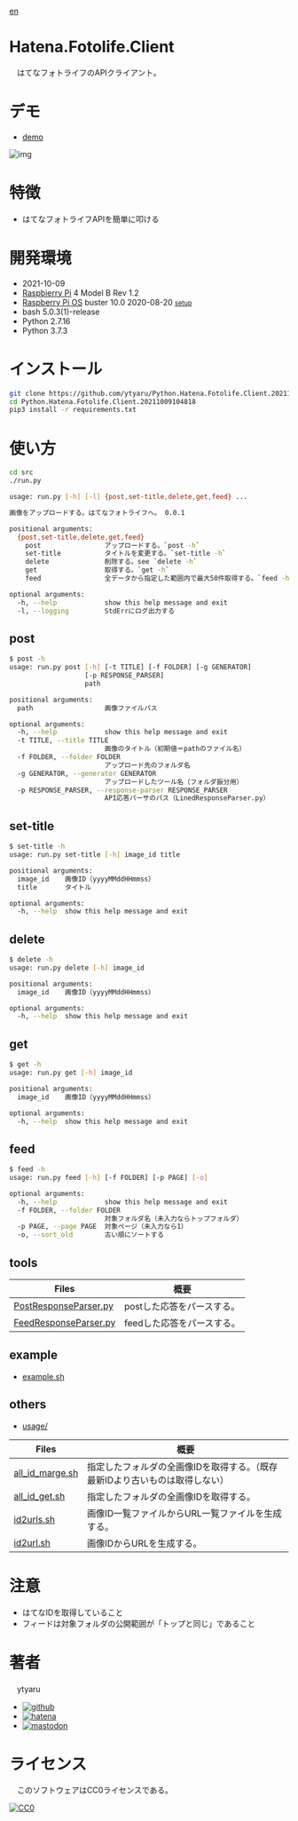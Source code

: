 [en](./README.md)

# Hatena.Fotolife.Client

　はてなフォトライフのAPIクライアント。

# デモ

* [demo](https://ytyaru.github.io/Python.Hatena.Fotolife.Client.20211009104818/)

![img](https://github.com/ytyaru/Python.Hatena.Fotolife.Client.20211009104818/blob/master/doc/0.png?raw=true)

# 特徴

* はてなフォトライフAPIを簡単に叩ける

# 開発環境

* <time datetime="2021-10-09T10:47:44+0900">2021-10-09</time>
* [Raspbierry Pi](https://ja.wikipedia.org/wiki/Raspberry_Pi) 4 Model B Rev 1.2
* [Raspberry Pi OS](https://ja.wikipedia.org/wiki/Raspbian) buster 10.0 2020-08-20 <small>[setup](http://ytyaru.hatenablog.com/entry/2020/10/06/111111)</small>
* bash 5.0.3(1)-release
* Python 2.7.16
* Python 3.7.3

# インストール

```sh
git clone https://github.com/ytyaru/Python.Hatena.Fotolife.Client.20211009104818
cd Python.Hatena.Fotolife.Client.20211009104818
pip3 install -r requirements.txt
```

# 使い方

```sh
cd src
./run.py
```

```sh
usage: run.py [-h] [-l] {post,set-title,delete,get,feed} ...

画像をアップロードする。はてなフォトライフへ。 0.0.1

positional arguments:
  {post,set-title,delete,get,feed}
    post                アップロードする。`post -h`
    set-title           タイトルを変更する。`set-title -h`
    delete              削除する。see `delete -h`
    get                 取得する。`get -h`
    feed                全データから指定した範囲内で最大50件取得する。`feed -h`

optional arguments:
  -h, --help            show this help message and exit
  -l, --logging         StdErrにログ出力する
```

## post

```sh
$ post -h
usage: run.py post [-h] [-t TITLE] [-f FOLDER] [-g GENERATOR]
                   [-p RESPONSE_PARSER]
                   path

positional arguments:
  path                  画像ファイルパス

optional arguments:
  -h, --help            show this help message and exit
  -t TITLE, --title TITLE
                        画像のタイトル（初期値＝pathのファイル名）
  -f FOLDER, --folder FOLDER
                        アップロード先のフォルダ名
  -g GENERATOR, --generator GENERATOR
                        アップロードしたツール名（フォルダ振分用）
  -p RESPONSE_PARSER, --response-parser RESPONSE_PARSER
                        API応答パーサのパス（LinedResponseParser.py）
```

## set-title

```sh
$ set-title -h
usage: run.py set-title [-h] image_id title

positional arguments:
  image_id    画像ID（yyyyMMddHHmmss）
  title       タイトル

optional arguments:
  -h, --help  show this help message and exit
```

## delete

```sh
$ delete -h
usage: run.py delete [-h] image_id

positional arguments:
  image_id    画像ID（yyyyMMddHHmmss）

optional arguments:
  -h, --help  show this help message and exit
```

## get

```sh
$ get -h
usage: run.py get [-h] image_id

positional arguments:
  image_id    画像ID（yyyyMMddHHmmss）

optional arguments:
  -h, --help  show this help message and exit
```

## feed

```sh
$ feed -h
usage: run.py feed [-h] [-f FOLDER] [-p PAGE] [-o]

optional arguments:
  -h, --help            show this help message and exit
  -f FOLDER, --folder FOLDER
                        対象フォルダ名（未入力ならトップフォルダ）
  -p PAGE, --page PAGE  対象ページ（未入力なら1）
  -o, --sort_old        古い順にソートする
```

## tools

Files|概要
-----|----
[PostResponseParser.py][]|postした応答をパースする。
[FeedResponseParser.py][]|feedした応答をパースする。

[PostResponseParser.py]:https://github.com/ytyaru/Python.Hatena.Fotolife.Client.20211009104818/src/
[FeedResponseParser.py]:https://github.com/ytyaru/Python.Hatena.Fotolife.Client.20211009104818/src/

## example

* [example.sh][]

[example.sh]:https://github.com/ytyaru/Python.Hatena.Fotolife.Client.20211009104818/usage/example.sh

## others

* [usage/](https://github.com/ytyaru/Python.Hatena.Fotolife.Client.20211009104818/usage)

Files|概要
-----|----
[all_id_marge.sh][]|指定したフォルダの全画像IDを取得する。（既存最新IDより古いものは取得しない）
[all_id_get.sh][]|指定したフォルダの全画像IDを取得する。
[id2urls.sh][]|画像ID一覧ファイルからURL一覧ファイルを生成する。
[id2url.sh][]|画像IDからURLを生成する。

[all_id_marge.sh]:https://github.com/ytyaru/Python.Hatena.Fotolife.Client.20211009104818/usage/all_id_marge.sh
[all_id_get.sh]:https://github.com/ytyaru/Python.Hatena.Fotolife.Client.20211009104818/usage/all_id_get.sh
[id2urls.sh]:https://github.com/ytyaru/Python.Hatena.Fotolife.Client.20211009104818/usage/id2urls.sh
[id2url.sh]:https://github.com/ytyaru/Python.Hatena.Fotolife.Client.20211009104818/usage/id2url.sh

# 注意

* はてなIDを取得していること
* フィードは対象フォルダの公開範囲が「トップと同じ」であること

# 著者

　ytyaru

* [![github](http://www.google.com/s2/favicons?domain=github.com)](https://github.com/ytyaru "github")
* [![hatena](http://www.google.com/s2/favicons?domain=www.hatena.ne.jp)](http://ytyaru.hatenablog.com/ytyaru "hatena")
* [![mastodon](http://www.google.com/s2/favicons?domain=mstdn.jp)](https://mstdn.jp/web/accounts/233143 "mastdon")

# ライセンス

　このソフトウェアはCC0ライセンスである。

[![CC0](http://i.creativecommons.org/p/zero/1.0/88x31.png "CC0")](http://creativecommons.org/publicdomain/zero/1.0/deed.ja)

